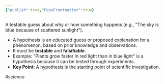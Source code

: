 ```yaml
---
{"publish":true,"PassFrontmatter":true}
---
```


A testable guess about why or how something happens (e.g., "The sky is blue because of scattered sunlight").

- A hypothesis is an educated guess or proposed explanation for a phenomenon, based on prior knowledge and observations.
- It must be **testable** and **falsifiable**.
- Example: "Plants grow faster in red light than in blue light" is a hypothesis because it can be tested through experiments.
- **Key Point**: A hypothesis is the starting point of scientific investigation.

#science
